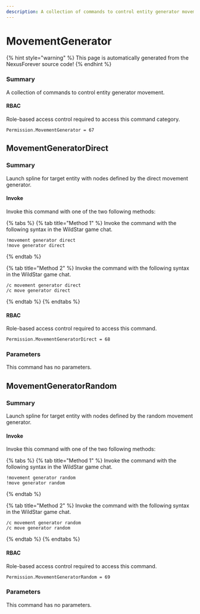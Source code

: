 ```yaml
---
description: A collection of commands to control entity generator movement.
---
```


# MovementGenerator

{% hint style="warning" %}
This page is automatically generated from the NexusForever source code!
{% endhint %}

### Summary

A collection of commands to control entity generator movement.

#### RBAC

Role-based access control required to access this command category.

```
Permission.MovementGenerator = 67
```

## MovementGeneratorDirect

### Summary

Launch spline for target entity with nodes defined by the direct movement generator.

#### Invoke

Invoke this command with one of the two following methods:

{% tabs %}
{% tab title="Method 1" %}
Invoke the command with the following syntax in the WildStar game chat.

```
!movement generator direct
!move generator direct
```
{% endtab %}

{% tab title="Method 2" %}
Invoke the command with the following syntax in the WildStar game chat.

```
/c movement generator direct 
/c move generator direct 
```
{% endtab %}
{% endtabs %}

#### RBAC

Role-based access control required to access this command.

```
Permission.MovementGeneratorDirect = 68
```

### Parameters

This command has no parameters.

## MovementGeneratorRandom

### Summary

Launch spline for target entity with nodes defined by the random movement generator.

#### Invoke

Invoke this command with one of the two following methods:

{% tabs %}
{% tab title="Method 1" %}
Invoke the command with the following syntax in the WildStar game chat.

```
!movement generator random
!move generator random
```
{% endtab %}

{% tab title="Method 2" %}
Invoke the command with the following syntax in the WildStar game chat.

```
/c movement generator random 
/c move generator random 
```
{% endtab %}
{% endtabs %}

#### RBAC

Role-based access control required to access this command.

```
Permission.MovementGeneratorRandom = 69
```

### Parameters

This command has no parameters.

